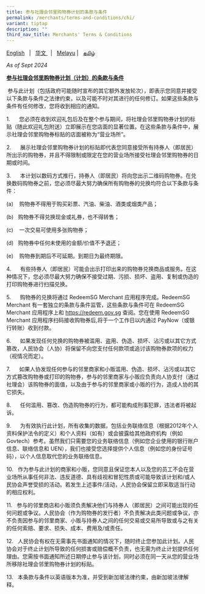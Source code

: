 ```yaml
---
title: 参与社理会邻里购物券计划的条款与条件
permalink: /merchants/terms-and-conditions/chi/
variant: tiptap
description: ""
third_nav_title: Merchants' Terms & Conditions
---
```

<p><a href="https://cms.isomer.gov.sg/merchants/terms-and-conditions/" rel="noopener nofollow" target="_blank"><u>English</u></a> &nbsp;&nbsp;|&nbsp;&nbsp;
<a href="https://cms.isomer.gov.sg/merchants/terms-and-conditions/chi/" rel="noopener nofollow" target="_blank"><u>华文</u>
</a>&nbsp;&nbsp;|&nbsp;&nbsp; <a href="https://cms.isomer.gov.sg/merchants/terms-and-conditions/mal/" rel="noopener nofollow" target="_blank"><u>Melayu</u></a>&nbsp;|&nbsp;&nbsp;
<a href="https://cms.isomer.gov.sg/merchants/terms-and-conditions/tam/" rel="noopener nofollow" target="_blank"><u>தமிழ்</u>
</a>
</p>
<p><em>As of Sept 2024</em>
</p>
<p><strong><u>参与社理会邻里购物券计划（计划）的条款与条件</u></strong>
</p>
<p><strong>&nbsp;</strong>参与此计划（包括政府可能随时宣布的其它额外发放轮次），即表示您同意并接受以下条款与条件之法律约束，以及可能不时对其进行的任何修订。如果这些条款与条件有任何修改，您将收到相应的通知。</p>
<p>1.&nbsp;&nbsp;&nbsp;&nbsp;&nbsp; 您必须在收到欢迎礼包后及在整个参与期间，将社理会邻里购物券计划的标贴（随此欢迎礼包附送）立即展示在您店面的显著位置。在这些条款与条件中，展示社理会邻里购物券标贴的店面被称为“营业场所”。</p>
<p>2.&nbsp;&nbsp;&nbsp;&nbsp;&nbsp; 展示社理会邻里购物券计划的标贴即代表您同意接受所有持券人（即居民）所出示的购物券，并且不得限制或限定在您的营业场所接受社理会邻里购物券的日期或时间。</p>
<p>3.&nbsp;&nbsp;&nbsp;&nbsp;&nbsp; 本计划以数码方式推行，持券人（即居民）将向您出示二维码购物券。在兑换数码购物券之前，您必须尽最大努力确保所有购物券的兑换均符合以下条款与条件：</p>
<p>(a)&nbsp;&nbsp;&nbsp; 购物券不得用于购买彩票、汽油、柴油、酒类或烟类产品；</p>
<p>(b)&nbsp;&nbsp; 购物券不得兑换现金或礼券，也不得转售；</p>
<p>(c)&nbsp;&nbsp;&nbsp; 一次交易可使用多张购物券；</p>
<p>(d)&nbsp;&nbsp; 购物券中任何未使用的金额/价值不予退还；</p>
<p>(e)&nbsp;&nbsp;&nbsp; 购物券到期后不可延期。到期日为最终期限。</p>
<p>4.&nbsp;&nbsp;&nbsp;&nbsp;&nbsp; 有些持券人（即居民）可能会出示打印出来的购物券兑换商品或服务。在这种情况下，您必须尽最大努力确保不接受过期、污损、损坏、盗用、复制或伪造的打印购物券进行扫描兑换。</p>
<p>5.&nbsp;&nbsp;&nbsp;&nbsp;&nbsp; 购物券的兑换将通过 RedeemSG Merchant 应用程序完成。RedeemSG
Merchant 有一套独立的条款与条件监管，这些条款与条件可在 RedeemSG Merchant 应用程序上和 <a href="https://redeem.gov.sg" rel="noopener nofollow" target="_blank">https://redeem.gov.sg</a> 查阅。您在使用
RedeemSG Merchant 应用程序扫码接收购物券后,将于一个工作日以内通过 PayNow（或银行转账）收到付款。</p>
<p>6.&nbsp;&nbsp;&nbsp;&nbsp;&nbsp; 如果发现任何兑换的购物券被滥用、盗用、伪造、损坏、沾污或以其它方式篡改，人民协会（人协）将保留不向您支付任何款项或追讨该购物券款项的权力（视情况而定）。</p>
<p>7.&nbsp;&nbsp;&nbsp;&nbsp;&nbsp; 如果人协发现任何参与的邻里商家和小贩滥用、伪造、损坏、沾污或以其它方式篡改购物券或打印的购物券，参与的邻里商家与小贩应负责向人协支付（通过社理会）该购物券的面值，以及由于参与的邻里商家或小贩的行为，造成人协的其它损失。</p>
<p>8.&nbsp;&nbsp;&nbsp;&nbsp;&nbsp; 任何滥用、篡改、伪造购物券的行为，都可能构成刑事犯罪，违法者将被起诉。</p>
<p>9.&nbsp;&nbsp;&nbsp;&nbsp;&nbsp; 为有效执行此计划，所有收集的数据，包括业务联络信息（根据2012年个人资料保护法令的定义）和个人资料（如有）或会披露给其他政府机构（例如Govtech）参考。虽然我们只需要您的业务联络信息（例如您企业使用的银行账户信息、联络信息和
UEN），我们也接受您选择提供个人信息（例如您的身份证号码），以个人信息取代您的业务联络信息。</p>
<p>10.&nbsp;&nbsp; 作为参与此计划的商家和小贩，您同意且保证您本人以及您的员工不会在营业场所从事任何非法、违反道德、具有歧视和冒犯性质或可能导致该计划和/或人民协会声誉受损的活动。若发生上述事件/活动，人民协会保留立即采取适当行动的相应权利。</p>
<p>11.&nbsp;&nbsp; 参与的邻里商店和小贩须负责解决他们与持券人（即居民）之间可能出现的任何问题或争议。人民协会（作为购物券的发行者）不负责解决此类问题或争议，亦不负责因参与的邻里商家、小贩与持券人之间的任何交易或交易所导致或与之有关的任何索赔、要求、损失、成本、费用及/或责任。</p>
<p>12.&nbsp;&nbsp; 人民协会有权在无需事先书面通知的情况下，随时终止您参加此计划。人民协会对于终止计划所导致的任何损害或赔偿概不负责，也无需为终止计划提供任何理由。您需按书面通知所述日期停止参与该计划，同时必须在同一天从您的营业场所移除社理会邻里购物券计划的标贴。</p>
<p>13.&nbsp;&nbsp; 本条款与条件以英语版本为准，并受到新加坡法律约束，由新加坡法律解释。</p>
